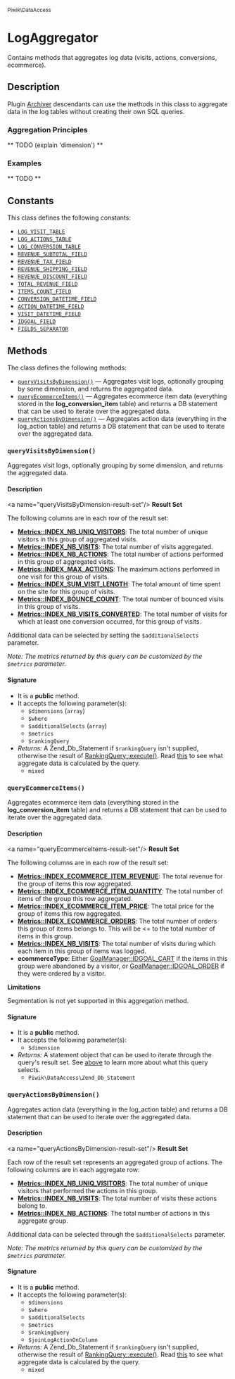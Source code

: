 <small>Piwik\DataAccess</small>

LogAggregator
=============

Contains methods that aggregates log data (visits, actions, conversions, ecommerce).

Description
-----------

Plugin [Archiver](#) descendants can use the methods in this class to aggregate data
in the log tables without creating their own SQL queries.

### Aggregation Principles

** TODO (explain &#039;dimension&#039;) **

### Examples

** TODO **


Constants
---------

This class defines the following constants:

- [`LOG_VISIT_TABLE`](#LOG_VISIT_TABLE)
- [`LOG_ACTIONS_TABLE`](#LOG_ACTIONS_TABLE)
- [`LOG_CONVERSION_TABLE`](#LOG_CONVERSION_TABLE)
- [`REVENUE_SUBTOTAL_FIELD`](#REVENUE_SUBTOTAL_FIELD)
- [`REVENUE_TAX_FIELD`](#REVENUE_TAX_FIELD)
- [`REVENUE_SHIPPING_FIELD`](#REVENUE_SHIPPING_FIELD)
- [`REVENUE_DISCOUNT_FIELD`](#REVENUE_DISCOUNT_FIELD)
- [`TOTAL_REVENUE_FIELD`](#TOTAL_REVENUE_FIELD)
- [`ITEMS_COUNT_FIELD`](#ITEMS_COUNT_FIELD)
- [`CONVERSION_DATETIME_FIELD`](#CONVERSION_DATETIME_FIELD)
- [`ACTION_DATETIME_FIELD`](#ACTION_DATETIME_FIELD)
- [`VISIT_DATETIME_FIELD`](#VISIT_DATETIME_FIELD)
- [`IDGOAL_FIELD`](#IDGOAL_FIELD)
- [`FIELDS_SEPARATOR`](#FIELDS_SEPARATOR)

Methods
-------

The class defines the following methods:

- [`queryVisitsByDimension()`](#queryVisitsByDimension) &mdash; Aggregates visit logs, optionally grouping by some dimension, and returns the aggregated data.
- [`queryEcommerceItems()`](#queryEcommerceItems) &mdash; Aggregates ecommerce item data (everything stored in the **log_conversion_item** table) and returns a DB statement that can be used to iterate over the aggregated data.
- [`queryActionsByDimension()`](#queryActionsByDimension) &mdash; Aggregates action data (everything in the log_action table) and returns a DB statement that can be used to iterate over the aggregated data.

### `queryVisitsByDimension()` <a name="queryVisitsByDimension"></a>

Aggregates visit logs, optionally grouping by some dimension, and returns the aggregated data.

#### Description

&lt;a name=&quot;queryVisitsByDimension-result-set&quot;/&gt;
**Result Set**

The following columns are in each row of the result set:

- **[Metrics::INDEX_NB_UNIQ_VISITORS](#)**: The total number of unique visitors in this group
                                            of aggregated visits.
- **[Metrics::INDEX_NB_VISITS](#)**: The total number of visits aggregated.
- **[Metrics::INDEX_NB_ACTIONS](#)**: The total number of actions performed in this group of
                                      aggregated visits.
- **[Metrics::INDEX_MAX_ACTIONS](#)**: The maximum actions perfomred in one visit for this group of
                                       visits.
- **[Metrics::INDEX_SUM_VISIT_LENGTH](#)**: The total amount of time spent on the site for this
                                            group of visits.
- **[Metrics::INDEX_BOUNCE_COUNT](#)**: The total number of bounced visits in this group of
                                        visits.
- **[Metrics::INDEX_NB_VISITS_CONVERTED](#)**: The total number of visits for which at least one
                                               conversion occurred, for this group of visits.

Additional data can be selected by setting the `$additionalSelects` parameter.

_Note: The metrics returned by this query can be customized by the `$metrics` parameter._

#### Signature

- It is a **public** method.
- It accepts the following parameter(s):
    - `$dimensions` (`array`)
    - `$where`
    - `$additionalSelects` (`array`)
    - `$metrics`
    - `$rankingQuery`
- _Returns:_ A Zend_Db_Statement if `$rankingQuery` isn&#039;t supplied, otherwise the result of [RankingQuery::execute()](#). Read [this](#queryVisitsByDimension-result-set) to see what aggregate data is calculated by the query.
    - `mixed`

### `queryEcommerceItems()` <a name="queryEcommerceItems"></a>

Aggregates ecommerce item data (everything stored in the **log_conversion_item** table) and returns a DB statement that can be used to iterate over the aggregated data.

#### Description

&lt;a name=&quot;queryEcommerceItems-result-set&quot;/&gt;
**Result Set**

The following columns are in each row of the result set:

- **[Metrics::INDEX_ECOMMERCE_ITEM_REVENUE](#)**: The total revenue for the group of items
                                                  this row aggregated.
- **[Metrics::INDEX_ECOMMERCE_ITEM_QUANTITY](#)**: The total number of items of the group
                                                   this row aggregated.
- **[Metrics::INDEX_ECOMMERCE_ITEM_PRICE](#)**: The total price for the group of items this
                                                row aggregated.
- **[Metrics::INDEX_ECOMMERCE_ORDERS](#)**: The total number of orders this group of items
                                            belongs to. This will be &lt;= to the total number
                                            of items in this group.
- **[Metrics::INDEX_NB_VISITS](#)**: The total number of visits during which each item in
                                     this group of items was logged.
- **ecommerceType**: Either [GoalManager::IDGOAL_CART](#) if the items in this group were
                     abandoned by a visitor, or [GoalManager::IDGOAL_ORDER](#) if they
                     were ordered by a visitor.

**Limitations**

Segmentation is not yet supported in this aggregation method.

#### Signature

- It is a **public** method.
- It accepts the following parameter(s):
    - `$dimension`
- _Returns:_ A statement object that can be used to iterate through the query&#039;s result set. See [above](#queryEcommerceItems-result-set) to learn more about what this query selects.
    - `Piwik\DataAccess\Zend_Db_Statement`

### `queryActionsByDimension()` <a name="queryActionsByDimension"></a>

Aggregates action data (everything in the log_action table) and returns a DB statement that can be used to iterate over the aggregated data.

#### Description

&lt;a name=&quot;queryActionsByDimension-result-set&quot;/&gt;
**Result Set**

Each row of the result set represents an aggregated group of actions. The following columns
are in each aggregate row:

- **[Metrics::INDEX_NB_UNIQ_VISITORS](#)**: The total number of unique visitors that performed
                                            the actions in this group.
- **[Metrics::INDEX_NB_VISITS](#)**: The total number of visits these actions belong to.
- **[Metrics::INDEX_NB_ACTIONS](#)**: The total number of actions in this aggregate group.

Additional data can be selected through the `$additionalSelects` parameter.

_Note: The metrics returned by this query can be customized by the `$metrics` parameter._

#### Signature

- It is a **public** method.
- It accepts the following parameter(s):
    - `$dimensions`
    - `$where`
    - `$additionalSelects`
    - `$metrics`
    - `$rankingQuery`
    - `$joinLogActionOnColumn`
- _Returns:_ A Zend_Db_Statement if `$rankingQuery` isn&#039;t supplied, otherwise the result of [RankingQuery::execute()](#). Read [this](#queryEcommerceItems-result-set) to see what aggregate data is calculated by the query.
    - `mixed`

